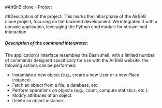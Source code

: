 #AirBnB clone - Project

##Description of the project:
This marks the initial phase of the AirBnB clone project, focusing on the backend development. We integrated it with a console application, leveraging the Python cmd module for streamlined interaction.

##### Description of the command interpreter:
The application's interface resembles the Bash shell, with a limited number of commands designed specifically for use with the AirBnB website.
the folowing actions can be performed:
* Instantiate a new object (e.g., create a new User or a new Place instance).
* Fetch an object from a file, a database, etc.
* Perform operations on objects (e.g., count, compute statistics, etc.).
* Modify attributes of an object.
* Delete an object instance.
